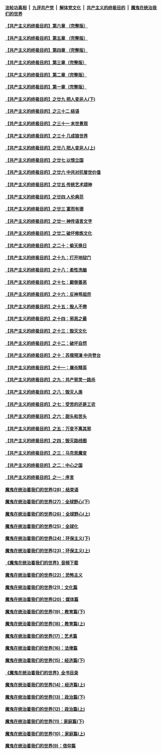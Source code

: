 ####  [法轮功真相](../../../../basic/blob/master/README.md?t=08311900) &nbsp;|&nbsp; [九评共产党](../../../../9ping.md/blob/master/README.md?t=08311900) &nbsp;|&nbsp; [解体党文化](../../../../jtdwh.md/blob/master/README.md?t=08311900)  &nbsp;|&nbsp; [共产主义的终极目的](../../../../gczydzjmd.md/blob/master/README.md?t=08311900) &nbsp;|&nbsp; [魔鬼在统治我们的世界](../../../../mgztzwmdsj.md/blob/master/README.md?t=08311900) 

#### [【共产主义的终极目的】第六章 （完整版）](../pages/nsc422/n11428913.md?t=08311900) 

#### [【共产主义的终极目的】第五章 （完整版）](../pages/nsc422/n11428912.md?t=08311900) 

#### [【共产主义的终极目的】第四章 （完整版）](../pages/nsc422/n11428907.md?t=08311900) 

#### [【共产主义的终极目的】第三章（完整版）](../pages/nsc422/n11428848.md?t=08311900) 

#### [【共产主义的终极目的】第二章（完整版）](../pages/nsc422/n11428831.md?t=08311900) 

#### [【共产主义的终极目的】第一章（完整版）](../pages/nsc422/n11417651.md?t=08311900) 

#### [【共产主义的终极目的】之廿九 把人变非人(下)](../pages/nsc422/n11344140.md?t=08311900) 

#### [【共产主义的终极目的】之三十二 结语](../pages/nsc422/n11360535.md?t=08311900) 

#### [【共产主义的终极目的】之三十一 末世景观](../pages/nsc422/n11351129.md?t=08311900) 

#### [【共产主义的终极目的】之三十 几成狼世界](../pages/nsc422/n11348280.md?t=08311900) 

#### [【共产主义的终极目的】之廿八 把人变非人(上)](../pages/nsc422/n11340492.md?t=08311900) 

#### [【共产主义的终极目的】之廿七 以恨立国](../pages/nsc422/n11336944.md?t=08311900) 

#### [【共产主义的终极目的】之廿六 中共对抗普世价值](../pages/nsc422/n11324785.md?t=08311900) 

#### [【共产主义的终极目的】之廿五 传统艺术颂神](../pages/nsc422/n11296396.md?t=08311900) 

#### [【共产主义的终极目的】之廿四 人伦典范](../pages/nsc422/n11296397.md?t=08311900) 

#### [【共产主义的终极目的】之廿三 富而有德](../pages/nsc422/n11283598.md?t=08311900) 

#### [【共产主义的终极目的】之廿一 神传语言文字](../pages/nsc422/n11263265.md?t=08311900) 

#### [【共产主义的终极目的】之廿二 破坏修炼文化](../pages/nsc422/n11245728.md?t=08311900) 

#### [【共产主义的终极目的】之二十：偷天换日](../pages/nsc422/n11238846.md?t=08311900) 

#### [【共产主义的终极目的】之十九：打开地狱门](../pages/nsc422/n11206376.md?t=08311900) 

#### [【共产主义的终极目的】之十八：柔性洗脑](../pages/nsc422/n11199994.md?t=08311900) 

#### [【共产主义的终极目的】之十七：颠倒善恶](../pages/nsc422/n11179782.md?t=08311900) 

#### [【共产主义的终极目的】之十六：反神骂祖宗](../pages/nsc422/n11166798.md?t=08311900) 

#### [【共产主义的终极目的】之十五：毁人不倦](../pages/nsc422/n11166792.md?t=08311900) 

#### [【共产主义的终极目的】之十四：邪恶之最](../pages/nsc422/n11150249.md?t=08311900) 

#### [【共产主义的终极目的】之十三：毁灭文化](../pages/nsc422/n11135227.md?t=08311900) 

#### [【共产主义的终极目的】之十二：破坏自然](../pages/nsc422/n11135214.md?t=08311900) 

#### [【共产主义的终极目的】之十：苏俄预演 中共登台](../pages/nsc422/n11118424.md?t=08311900) 

#### [【共产主义的终极目的】之十一：屠杀精英](../pages/nsc422/n11118442.md?t=08311900) 

#### [【共产主义的终极目的】之九：共产邪灵一路杀](../pages/nsc422/n11114139.md?t=08311900) 

#### [【共产主义的终极目的】之八：毁灭人类](../pages/nsc422/n11108503.md?t=08311900) 

#### [【共产主义的终极目的】之七：受苦的还是工农](../pages/nsc422/n11101809.md?t=08311900) 

#### [【共产主义的终极目的】之六：甜头和苦头](../pages/nsc422/n11096971.md?t=08311900) 

#### [【共产主义的终极目的】之五：万变不离其邪](../pages/nsc422/n11091285.md?t=08311900) 

#### [【共产主义的终极目的】之四：毁灭路线图](../pages/nsc422/n11086284.md?t=08311900) 

#### [【共产主义的终极目的】之三：马克思魔变](../pages/nsc422/n11061941.md?t=08311900) 

#### [【共产主义的终极目的】之二：中心之国](../pages/nsc422/n11047728.md?t=08311900) 

#### [【共产主义的终极目的】之一：序言](../pages/nsc422/n11086077.md?t=08311900) 

#### [魔鬼在统治着我们的世界(28)：结束语](../pages/nsc422/n10936246.md?t=08311900) 

#### [魔鬼在统治着我们的世界(27)：全球野心(下)](../pages/nsc422/n10928319.md?t=08311900) 

#### [魔鬼在统治着我们的世界(26)：全球野心(上)](../pages/nsc422/n10900318.md?t=08311900) 

#### [魔鬼在统治着我们的世界(25)：全球化](../pages/nsc422/n10788205.md?t=08311900) 

#### [魔鬼在统治着我们的世界(24)：环保主义(下)](../pages/nsc422/n10695307.md?t=08311900) 

#### [魔鬼在统治着我们的世界(23)：环保主义(上)](../pages/nsc422/n10688613.md?t=08311900) 

#### [《魔鬼在统治着我们的世界》音频下载](../pages/nsc422/n10635553.md?t=08311900) 

#### [魔鬼在统治着我们的世界(22)：恐怖主义](../pages/nsc422/n10614727.md?t=08311900) 

#### [魔鬼在统治着我们的世界(21)：文化篇](../pages/nsc422/n10597706.md?t=08311900) 

#### [魔鬼在统治着我们的世界(20)：媒体篇](../pages/nsc422/n10586579.md?t=08311900) 

#### [魔鬼在统治着我们的世界(19)：教育篇(下)](../pages/nsc422/n10564808.md?t=08311900) 

#### [魔鬼在统治着我们的世界(18)：教育篇(上)](../pages/nsc422/n10526970.md?t=08311900) 

#### [魔鬼在统治着我们的世界(17)：艺术篇](../pages/nsc422/n10499093.md?t=08311900) 

#### [魔鬼在统治着我们的世界(16)：法律篇](../pages/nsc422/n10485969.md?t=08311900) 

#### [魔鬼在统治着我们的世界(15)：经济篇(下)](../pages/nsc422/n10469975.md?t=08311900) 

#### [《魔鬼在统治着我们的世界》全书目录](../pages/nsc422/n10464261.md?t=08311900) 

#### [魔鬼在统治着我们的世界(14)：经济篇(上)](../pages/nsc422/n10457370.md?t=08311900) 

#### [魔鬼在统治着我们的世界(13)：政治篇(下)](../pages/nsc422/n10448270.md?t=08311900) 

#### [魔鬼在统治着我们的世界(12)：政治篇(上)](../pages/nsc422/n10444576.md?t=08311900) 

#### [魔鬼在统治着我们的世界(11)：家庭篇(下)](../pages/nsc422/n10440961.md?t=08311900) 

#### [魔鬼在统治着我们的世界(10)：家庭篇(上)](../pages/nsc422/n10435448.md?t=08311900) 

#### [魔鬼在统治着我们的世界(9)：信仰篇](../pages/nsc422/n10432159.md?t=08311900) 


